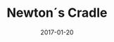 ---
date: '2017-01-20'
title: 'Newton´s Cradle'
external: 'https://openprocessing.org/sketch/400348'
tech:
  - Processing
company: 'OpenProcessing'
showInProjects: false
---